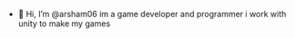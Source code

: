 - 👋 Hi, I’m @arsham06
im a game  developer and programmer i work with unity to make my games

<!---
arsham06/arsham06 is a ✨ special ✨ repository because its `README.md` (this file) appears on your GitHub profile.
You can click the Preview link to take a look at your changes.
--->
